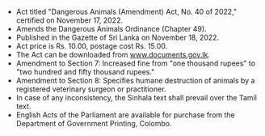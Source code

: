 - Act titled "Dangerous Animals (Amendment) Act, No. 40 of 2022," certified on November 17, 2022.
- Amends the Dangerous Animals Ordinance (Chapter 49).
- Published in the Gazette of Sri Lanka on November 18, 2022.
- Act price is Rs. 10.00, postage cost Rs. 15.00.
- The Act can be downloaded from www.documents.gov.lk.
- Amendment to Section 7: Increased fine from "one thousand rupees" to "two hundred and fifty thousand rupees."
- Amendment to Section 8: Specifies humane destruction of animals by a registered veterinary surgeon or practitioner.
- In case of any inconsistency, the Sinhala text shall prevail over the Tamil text.
- English Acts of the Parliament are available for purchase from the Department of Government Printing, Colombo.